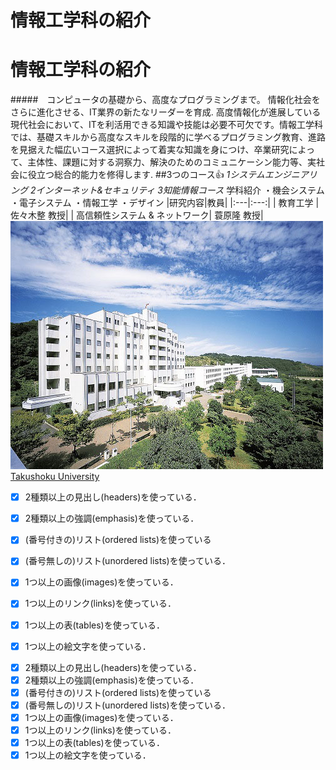 # 情報工学科の紹介
<!-- Markdown記法を使って学科の紹介ページを作る -->
# 情報工学科の紹介
<!-- Markdown記法を使って学科の紹介ページを作る -->
<!-- この部分より上に記述を追加して下のチェックボックスで確認する --> 
#####　コンピュータの基礎から、高度なプログラミングまで。 情報化社会をさらに進化させる、IT業界の新たなリーダーを育成.
高度情報化が進展している現代社会において、ITを利活用できる知識や技能は必要不可欠です。情報工学科では、基礎スキルから高度なスキルを段階的に学べるプログラミング教育、進路を見据えた幅広いコース選択によって着実な知識を身につけ、卒業研究によって、主体性、課題に対する洞察力、解決のためのコミュニケーシン能力等、実社会に役立つ総合的能力を修得します.
##3つのコース:+1:
*1システムエンジニアリング*
*2インターネット&セキュリティ*
*3知能情報コース*
学科紹介
・機会システム
・電子システム
・情報工学
・デザイン
|研究内容|教員|
|:---|:---:|
| 教育工学 |  佐々木整 教授|
|  高信頼性システム & ネットワーク| 蓑原隆 教授|
![Takushoku University](hachioji.jpg "八王子国際キャンパス")
[Takushoku University](hachioji.jpg "八王子国際キャンパス")


- [x] 2種類以上の見出し(headers)を使っている．
- [x] 2種類以上の強調(emphasis)を使っている．
- [x] (番号付きの)リスト(ordered lists)を使っている
- [x] (番号無しの)リスト(unordered lists)を使っている．
- [x] 1つ以上の画像(images)を使っている．
- [x] 1つ以上のリンク(links)を使っている．
- [x] 1つ以上の表(tables)を使っている．
- [x] 1つ以上の絵文字を使っている．


<!-- この部分より上に記述を追加して下のチェックボックスで確認する -->
- [x] 2種類以上の見出し(headers)を使っている．
- [x] 2種類以上の強調(emphasis)を使っている．
- [x] (番号付きの)リスト(ordered lists)を使っている
- [x] (番号無しの)リスト(unordered lists)を使っている．
- [x] 1つ以上の画像(images)を使っている．
- [x] 1つ以上のリンク(links)を使っている．
- [x] 1つ以上の表(tables)を使っている．
- [x] 1つ以上の絵文字を使っている．
